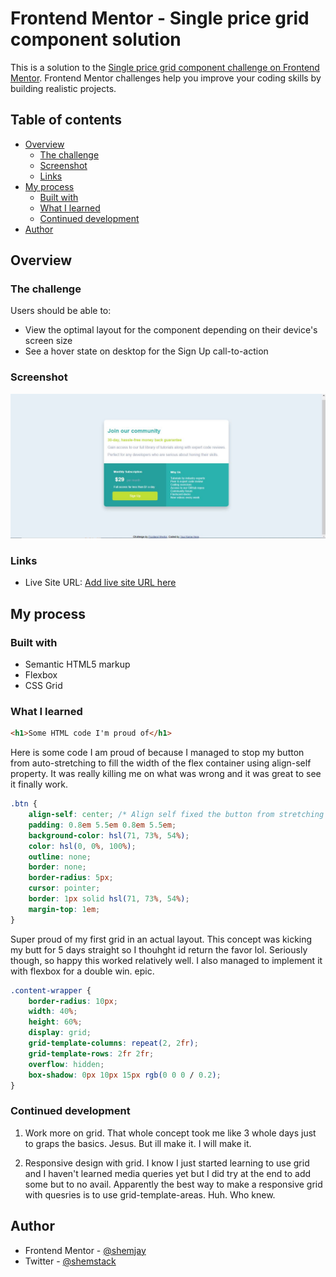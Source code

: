 # Frontend Mentor - Single price grid component solution

This is a solution to the [Single price grid component challenge on Frontend Mentor](https://www.frontendmentor.io/challenges/single-price-grid-component-5ce41129d0ff452fec5abbbc). Frontend Mentor challenges help you improve your coding skills by building realistic projects. 

## Table of contents

- [Overview](#overview)
  - [The challenge](#the-challenge)
  - [Screenshot](#screenshot)
  - [Links](#links)
- [My process](#my-process)
  - [Built with](#built-with)
  - [What I learned](#what-i-learned)
  - [Continued development](#continued-development)
- [Author](#author)

## Overview

### The challenge

Users should be able to:

- View the optimal layout for the component depending on their device's screen size
- See a hover state on desktop for the Sign Up call-to-action

### Screenshot

![](\solution.JPG)

### Links

- Live Site URL: [Add live site URL here](https://shemjay.github.io/single-price-grid-component/)

## My process

### Built with

- Semantic HTML5 markup
- Flexbox
- CSS Grid

### What I learned

```html
<h1>Some HTML code I'm proud of</h1>
```

Here is some code I am proud of because I managed to stop my button from auto-stretching to fill the width of the flex container using align-self property. It was really killing me on what was wrong and it was great to see it finally work.
```css
.btn {
    align-self: center; /* Align self fixed the button from stretching within the flex container */
    padding: 0.8em 5.5em 0.8em 5.5em;
    background-color: hsl(71, 73%, 54%);
    color: hsl(0, 0%, 100%);
    outline: none;
    border: none;
    border-radius: 5px;
    cursor: pointer;
    border: 1px solid hsl(71, 73%, 54%);
    margin-top: 1em;
}
```

Super proud of my first grid in an actual layout. This concept was kicking my butt for 5 days straight so I thouhght id return the favor lol. Seriously though, so happy this worked relatively well. I also managed to implement it with flexbox for a double win. epic.
```css
.content-wrapper {
    border-radius: 10px;
    width: 40%;
    height: 60%;
    display: grid;
    grid-template-columns: repeat(2, 2fr);
    grid-template-rows: 2fr 2fr;
    overflow: hidden;
    box-shadow: 0px 10px 15px rgb(0 0 0 / 0.2);
}
```

### Continued development

1. Work more on grid. That whole concept took me like 3 whole days just to graps the basics. Jesus. But ill make it. I will make it.

2. Responsive design with grid. I know I just started learning to use grid and I haven't learned media queries yet but I did try at the end to add some but to no avail. Apparently the best way to make a responsive grid with quesries is to use grid-template-areas. Huh. Who knew.

## Author

- Frontend Mentor - [@shemjay](https://www.frontendmentor.io/profile/shemjay)
- Twitter - [@shemstack](https://www.twitter.com/shemstack)
